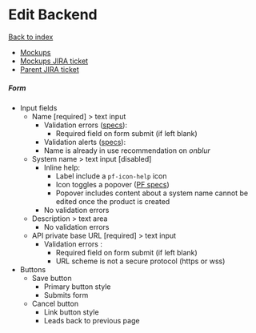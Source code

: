 # Edit Backend

[Back to index](../index.md)

* [Mockups](https://marvelapp.com/prototype/12844cg4/screen/71559182)
* [Mockups JIRA ticket](https://issues.redhat.com/browse/APPDUX-348)
* [Parent JIRA ticket](https://issues.redhat.com/browse/THREESCALE-5577)

##### Form
* Input fields
  * Name [required] > text input
    * Validation errors ([specs](../../global_components/alerts.md)):
      * Required field on form submit (if left blank)
    * Validation alerts ([specs](../../global_components/alerts.md)):
    <!-- * Name is already in use on form submit -->
      * Name is already in use recommendation on _onblur_
  * System name > text input [disabled]
      * Inline help:
        * Label include a `pf-icon-help` icon
        * Icon toggles a popover ([PF specs](https://www.patternfly.org/v4/documentation/react/components/popover))
        * Popover includes content about a system name cannot be edited once the product is created
      * No validation errors
  * Description > text area
    * No validation errors
  * API private base URL [required] > text input 
    * Validation errors :
      * Required field on form submit (if left blank)
      * URL scheme is not a secure protocol (https or wss)
* Buttons
  * Save button
    * Primary button style
    * Submits form
  * Cancel button
    * Link button style
    * Leads back to previous page

